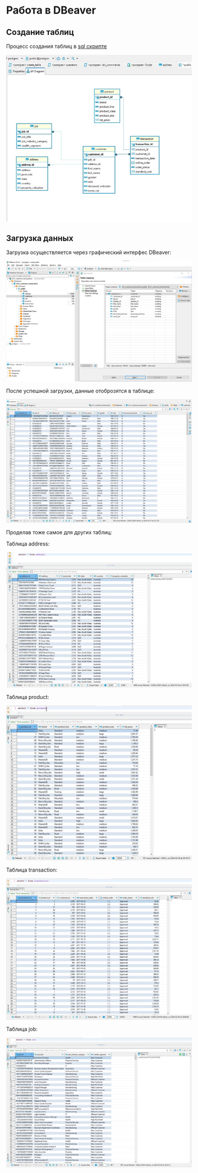 # Работа в DBeaver

## Создание таблиц

Процесс создания таблиц в [sql скрипте](hw1_create_tables.sql)

![Структура таблиц](../imgs/db_diagram.jpg)

## Загрузка данных

Загрузка осуществляется через графический интерфес DBeaver:

![alt text](../imgs/dbeaver/import_customer_data_1.jpg)

После успешной загрузки, данные отоброзятся в таблице:

![alt text](../imgs/dbeaver/import_customer_data_2.jpg)

Проделав тоже самое для других таблиц:

Таблица address:

![alt text](../imgs/address_data.jpg)

Таблица product:

![alt text](../imgs/product_data.jpg)

Таблица transaction:

![alt text](../imgs/transaction_data.jpg)

Таблица job:

![alt text](../imgs/job_data.jpg)

